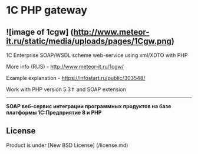 # 1C PHP gateway 

![image of 1cgw] (http://www.meteor-it.ru/static/media/uploads/pages/1Cgw.png)
---
1C Enterprise SOAP/WSDL scheme web-service using xml/XDTO with PHP 

More info (RUS) - http://www.meteor-it.ru/1cgw/ 

Example explanation - https://infostart.ru/public/303548/ 

Work with PHP version 5.3⇑ and SOAP extension

---

**SOAP веб-сервис интеграции программных продуктов на базе платформы 1С:Предприятие 8 и PHP** 

## License
Product is under [New BSD License] (/license.md)
